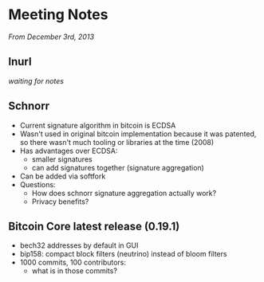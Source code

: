 # Meeting Notes

_From December 3rd, 2013_

## lnurl

_waiting for notes_


## Schnorr

* Current signature algorithm in bitcoin is ECDSA
* Wasn't used in original bitcoin implementation because it was patented, so there wasn't much tooling or libraries at the time (2008)
* Has advantages over ECDSA:
	* smaller signatures
	* can add signatures together (signature aggregation)
* Can be added via softfork
* Questions:
	* How does schnorr signature aggregation actually work?
	* Privacy benefits?


## Bitcoin Core latest release (0.19.1)

* bech32 addresses by default in GUI
* bip158: compact block filters (neutrino) instead of bloom filters
* 1000 commits, 100 contributors:
	*  what is in those commits?
